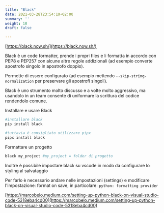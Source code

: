 ```yaml
---
title: "Black"
date: 2021-03-28T23:54:10+02:00
summary: ''
weight: 10
draft: false

---
```

[https://black.now.sh/](https://black.now.sh/)

Black è un code formatter, prende i propri files e li formatta in accordo con PEP8 e PEP257 con alcune altre regole addizionali (ad esempio converte apostrofo singolo in apostrofo doppio).

Permette di essere configurato (ad esempio mettendo `--skip-string-normalization` per preservare gli apostrofi singoli).

Black è uno strumento molto discusso e a volte molto aggressivo, ma usandolo in un team consente di uniformare la scrittura del codice rendendolo comune.

Installare e usare Black

```bash
#installare black
pip install black

#tuttavia è consigliato utilizzare pipx
pipx install black
```

Formattare un progetto

```bash
black my_project #my_project = folder di progetto
```

Inoltre è possibile impostare black su vscode in modo da configurare lo styling al salvataggio 

Per farlo è necessario andare nelle impostazioni (settings) e modificare l'impostazione: format on save, in particolare: `python: formatting provider`

[https://marcobelo.medium.com/setting-up-python-black-on-visual-studio-code-5318eba4cd00](https://marcobelo.medium.com/setting-up-python-black-on-visual-studio-code-5318eba4cd00)